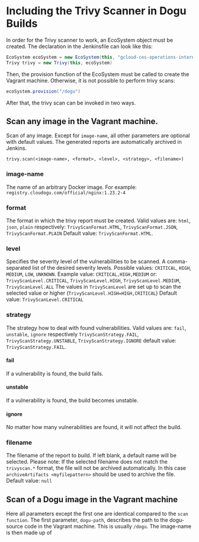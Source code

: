 # Including the Trivy Scanner in Dogu Builds

In order for the Trivy scanner to work, an EcoSystem object must be created. The declaration in the Jenkinsfile can look like this:

```groovy
EcoSystem ecoSystem = new EcoSystem(this, "gcloud-ces-operations-internal-packer", "jenkins-gcloud-ces-operations-internal")
Trivy trivy = new Trivy(this, ecoSystem)
```

Then, the provision function of the EcoSystem must be called to create the Vagrant machine.
Otherwise, it is not possible to perform trivy scans:

```groovy
ecoSystem.provision("/dogu")
```

After that, the trivy scan can be invoked in two ways.

## Scan any image in the Vagrant machine.
Scan of any image.
Except for `image-name`, all other parameters are optional with default values.
The generated reports are automatically archived in Jenkins.

```
trivy.scan(<image-name>, <format>, <level>, <strategy>, <filename>)
```

### image-name
The name of an arbitrary Docker image. For example: `registry.cloudogu.com/official/nginx:1.23.2-4`

### format
The format in which the trivy report must be created.
Valid values are: `html`, `json`, `plain`
respectively: `TrivyScanFormat.HTML`, `TrivyScanFormat.JSON`, `TrivyScanFormat.PLAIN`
Default value: `TrivyScanFormat.HTML`.

### level
Specifies the severity level of the vulnerabilities to be scanned.
A comma-separated list of the desired severity levels. Possible values: `CRITICAL`, `HIGH`, `MEDIUM`, `LOW`, `UNKNOWN`.
Example value: `CRITICAL,HIGH,MEDIUM`
or: `TrivyScanLevel.CRITICAL`, `TrivyScanLevel.HIGH`, `TrivyScanLevel.MEDIUM`, `TrivyScanLevel.ALL`
The values in `TrivyScanLevel` are set up to scan the selected value or higher (`TrivyScanLevel.HIGH=HIGH,CRITICAL`)
Default value: `TrivyScanLevel.CRITICAL`

### strategy
The strategy how to deal with found vulnerabilities.
Valid values are: `fail`, `unstable`, `ignore`
respectively `TrivyScanStrategy.FAIL`, `TrivyScanStrategy.UNSTABLE`, `TrivyScanStrategy.IGNORE`
default value: `TrivyScanStrategy.FAIL`.

#### fail
If a vulnerability is found, the build fails.

#### unstable
If a vulnerability is found, the build becomes unstable.

#### ignore
No matter how many vulnerabilities are found, it will not affect the build.

### filename
The filename of the report to build. If left blank, a default name will be selected.
Please note: If the selected filename does not match the `trivyscan.*` format, the file will not be archived automatically.
In this case `archiveArtifacts <myfilepattern>` should be used to archive the file.
Default value: `null`


## Scan of a Dogu image in the Vagrant machine

Here all parameters except the first one are identical compared to the `scan function`.
The first parameter, `dogu-path`, describes the path to the dogu-source code in the Vagrant machine. This is usually `/dogu`.
The image-name is then made up of
